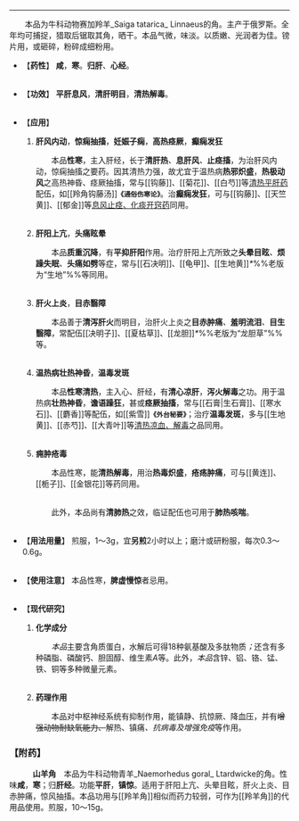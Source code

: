 ---
&emsp;&emsp;本品为牛科动物赛加羚羊_Saiga tatarica_ Linnaeus的角。主产于俄罗斯。全年均可捕捉，猎取后锯取其角，晒干。本品气微，味淡。以质嫩、光润者为佳。镑片用，或砸碎，粉碎成细粉用。

- 【**药性**】
	**咸**，**寒**。**归肝**、**心经**。<br></br>

- 【**功效**】
	**平肝息风**，**清肝明目**，**清热解毒**。<br></br>

- 【**应用**】
	1. **肝风内动**，**惊痫抽搐**，**妊娠子痫**，**高热痉厥**，**癫痫发狂**
		
		&emsp;&emsp;本品**性寒**，主入肝经，长于**清肝热**<dfn>、</dfn>**息肝风**<dfn>、</dfn>**止痉搐**，为治肝风内动，惊痫抽搐之要药。因其清热力强，故尤宜于温热病**热邪炽盛**，**热极动风**之高热神昏、痉厥抽搐，常与[[钩藤]]、[[菊花]]、[[白芍]]等<ins>清热平肝药</ins>配伍，如[[羚角钩藤汤]]**`《通俗伤寒论》`**。治**癫痫发狂**，可与[[钩藤]]、[[天竺黄]]、[[郁金]]等<ins>息风止痉、化痰开窍药</ins>同用。<br></br>
	
	2. **肝阳上亢**，**头痛眩晕**
		
		&emsp;&emsp;本品**质重沉降**，有**平抑肝阳**作用。治疗肝阳上亢所致之**头晕目眩**<dfn>、</dfn>**烦躁失眠**<dfn>、</dfn>**头痛如劈**等症，常与[[石决明]]、[[龟甲]]、[[生地黄]]<dfn>\*</dfn>%%老版为“生地”%%等同用。<br></br>
	
	3. **肝火上炎**，**目赤翳障**
		
		&emsp;&emsp;本品善于**清泻肝火**而明目，治肝火上炎之**目赤肿痛**<dfn>、</dfn>**羞明流泪**<dfn>、</dfn>**目生翳障**，常配伍[[决明子]]、[[夏枯草]]、[[龙胆]]<dfn>\*</dfn>%%老版为“龙胆草”%%等。<br></br>
	
	4. **温热病壮热神昏**，**温毒发斑**
		
		&emsp;&emsp;本品**性寒清热**，主入心、肝经，有**清心凉肝**，**泻火解毒**之功。用于温热病**壮热神昏**，**谵语躁狂**，甚或**痉厥抽搐**，常与[[石膏|生石膏]]、[[寒水石]]、[[麝香]]等配伍，如[[紫雪]]**`《外台秘要》`**；治疗**温毒发斑**，多与[[生地黄]]、[[赤芍]]、[[大青叶]]等<ins>清热凉血、解毒</ins>之品同用。<br></br>
	
	5. **痈肿疮毒**
		
		&emsp;&emsp;本品性寒，能**清热解毒**，用治**热毒炽盛**，**疮疡肿痛**，可与[[黄连]]、[[栀子]]、[[金银花]]等药同用。<br></br>

		&emsp;&emsp;此外，本品尚有**清肺热**之效，临证配伍也可用于**肺热咳喘**。<br></br>

- 【**用法用量**】
	煎服，1～3g，宜**另煎**2小时以上；磨汁或研粉服，每次0.3～0.6g。<br></br>

- 【**使用注意**】
	本品性寒，**脾虚慢惊**者忌用。<br></br>

- 【**现代研究**】
	1. **化学成分**
		
		&emsp;&emsp;<dfn>本品</dfn>主要含角质蛋白，水解后可得18种氨基酸及多肽物质<dfn>；</dfn>还含有多种磷脂、磷酸钙、胆固醇、维生素$A$等。此外，<dfn>本品</dfn>含锌、铝、铬、锰、铁、铜等多种微量元素。<br></br>
	
	2. **药理作用**
		
		&emsp;&emsp;本品对中枢神经系统有抑制作用，能镇静、抗惊厥、降血压，并有~~增强动物耐缺氧能力、~~解热、镇痛<dfn>、抗病毒及增强免疫</dfn>等作用。

### 【附药】

&emsp;&emsp;&emsp;**山羊角**&emsp;本品为牛科动物青羊_Naemorhedus goral_ Ltardwicke的角。性味**咸**，**寒**；归**肝经**。功能**平肝**，**镇惊**。适用于肝阳上亢、头晕目眩，肝火上炎、目赤肿痛，惊风抽搐。本品功用与[[羚羊角]]相似而药力较弱，可作为[[羚羊角]]的代用品使用。煎服，10～15g。